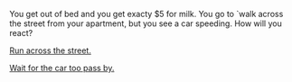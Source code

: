 You get out of bed and you get exacty $5 for milk. You go to `walk across the street from your apartment, but you see a car speeding. How will you react?

[Run across the street.](/1-1-1PART.md)

[Wait for the car too pass by.](/1-1-2PART.md)
